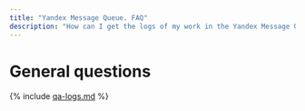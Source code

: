 ```yaml
---
title: "Yandex Message Queue. FAQ"
description: "How can I get the logs of my work in the Yandex Message Queue? Answers to this and other questions in this article."
---
```


# General questions

{% include [qa-logs.md](../../_includes/qa-logs.md) %}